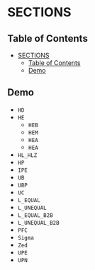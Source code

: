 # SECTIONS

## Table of Contents
- [SECTIONS](#sections)
  - [Table of Contents](#table-of-contents)
  - [Demo](#demo)

## Demo

- `HD`
- `HE`
  - `HEB`
  - `HEM`
  - `HEA`
  - `HEA`
- `HL_HLZ`
- `HP`
- `IPE`
- `UB`
- `UBP`
- `UC`
- `L_EQUAL`
- `L_UNEQUAL`
- `L_EQUAL_B2B`
- `L_UNEQUAL_B2B`
- `PFC`
- `Sigma`
- `Zed`
- `UPE`
- `UPN`